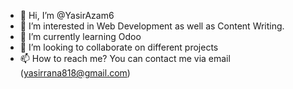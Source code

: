 - 👋 Hi, I’m @YasirAzam6
- 👀 I’m interested in Web Development as well as Content Writing.
- 🌱 I’m currently learning Odoo
- 💞️ I’m looking to collaborate on different projects 
- 📫 How to reach me? You can contact me via email (yasirrana818@gmail.com)

<!---
YasirAzam6/YasirAzam6 is a ✨ special ✨ repository because its `README.md` (this file) appears on your GitHub profile.
You can click the Preview link to take a look at your changes.
--->
